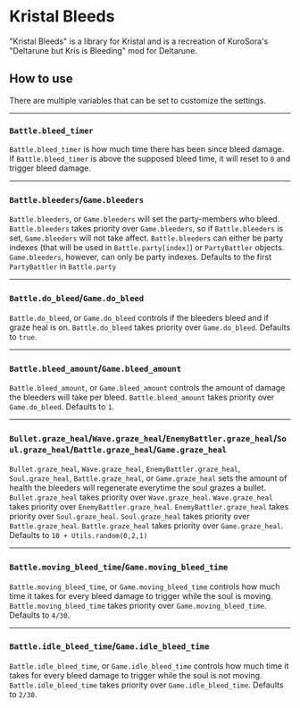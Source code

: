 # Kristal Bleeds
"Kristal Bleeds" is a library for Kristal and is a recreation of KuroSora's "Deltarune but Kris is Bleeding" mod for Deltarune.

## How to use
There are multiple variables that can be set to customize the settings.

-----
### `Battle.bleed_timer`
`Battle.bleed_timer` is how much time there has been since bleed damage. If `Battle.bleed_timer` is above the supposed bleed time, it will reset to `0` and trigger bleed damage.

-----
### `Battle.bleeders`/`Game.bleeders`
`Battle.bleeders`, or `Game.bleeders` will set the party-members who bleed. `Battle.bleeders` takes priority over `Game.bleeders`, so if `Battle.bleeders` is set, `Game.bleeders` will not take affect. `Battle.bleeders` can either be party indexes (that will be used in `Battle.party[index]`) or `PartyBattler` objects. `Game.bleeders`, however, can only be party indexes. Defaults to the first `PartyBattler` in `Battle.party`

-----
### `Battle.do_bleed`/`Game.do_bleed`
`Battle.do_bleed`, or `Game.do_bleed` controls if the bleeders bleed and if graze heal is on. `Battle.do_bleed` takes priority over `Game.do_bleed`. Defaults to `true`.

-----
### `Battle.bleed_amount`/`Game.bleed_amount`
`Battle.bleed_amount`, or `Game.bleed_amount` controls the amount of damage the bleeders will take per bleed. `Battle.bleed_amount` takes priority over `Game.do_bleed`. Defaults to `1`.

-----
### `Bullet.graze_heal`/`Wave.graze_heal`/`EnemyBattler.graze_heal`/`Soul.graze_heal`/`Battle.graze_heal`/`Game.graze_heal`
`Bullet.graze_heal`, `Wave.graze_heal`, `EnemyBattler.graze_heal`, `Soul.graze_heal`, `Battle.graze_heal`, or `Game.graze_heal` sets the amount of health the bleeders will regenerate everytime the soul grazes a bullet. `Bullet.graze_heal` takes priority over `Wave.graze_heal`. `Wave.graze_heal` takes priority over `EnemyBattler.graze_heal`. `EnemyBattler.graze_heal` takes priority over `Soul.graze_heal`. `Soul.graze_heal` takes priority over `Battle.graze_heal`. `Battle.graze_heal` takes priority over `Game.graze_heal`. Defaults to `10 + Utils.random(0,2,1)`

-----
### `Battle.moving_bleed_time`/`Game.moving_bleed_time`
`Battle.moving_bleed_time`, or `Game.moving_bleed_time` controls how much time it takes for every bleed damage to trigger while the soul is moving. `Battle.moving_bleed_time` takes priority over `Game.moving_bleed_time`. Defaults to `4/30`.

-----
### `Battle.idle_bleed_time`/`Game.idle_bleed_time`
`Battle.idle_bleed_time`, or `Game.idle_bleed_time` controls how much time it takes for every bleed damage to trigger while the soul is not moving. `Battle.idle_bleed_time` takes priority over `Game.idle_bleed_time`. Defaults to `2/30`.
